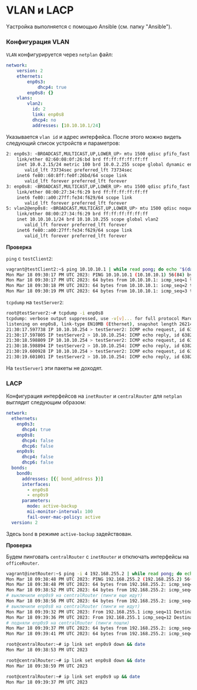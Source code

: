 # VLAN и LACP


Yастройка выполняется с помощью Ansible (см. папку "Ansible").
### Конфигурация VLAN

`VLAN` конфигурируется через `netplan` файл:

```yaml
network:
    version: 2
    ethernets:
        enp0s3:
            dhcp4: true
        enp0s8: {}
    vlans:
        vlan2:
          id: 2
          link: enp0s8
          dhcp4: no
          addresses: [10.10.10.1/24]
```

Указывается `vlan id` и адрес интерфейса. После этого можно видеть следующий список устройств и параметров:
```bash
2: enp0s3: <BROADCAST,MULTICAST,UP,LOWER_UP> mtu 1500 qdisc pfifo_fast state UP group default qlen 1000
    link/ether 02:60:08:0f:26:bd brd ff:ff:ff:ff:ff:ff
    inet 10.0.2.15/24 metric 100 brd 10.0.2.255 scope global dynamic enp0s3
       valid_lft 73734sec preferred_lft 73734sec
    inet6 fe80::60:8ff:fe0f:26bd/64 scope link 
       valid_lft forever preferred_lft forever
3: enp0s8: <BROADCAST,MULTICAST,UP,LOWER_UP> mtu 1500 qdisc pfifo_fast state UP group default qlen 1000
    link/ether 08:00:27:34:f6:29 brd ff:ff:ff:ff:ff:ff
    inet6 fe80::a00:27ff:fe34:f629/64 scope link 
       valid_lft forever preferred_lft forever
5: vlan2@enp0s8: <BROADCAST,MULTICAST,UP,LOWER_UP> mtu 1500 qdisc noqueue state UP group default qlen 1000
    link/ether 08:00:27:34:f6:29 brd ff:ff:ff:ff:ff:ff
    inet 10.10.10.1/24 brd 10.10.10.255 scope global vlan2
       valid_lft forever preferred_lft forever
    inet6 fe80::a00:27ff:fe34:f629/64 scope link 
       valid_lft forever preferred_lft forever
```

**Проверка**

`ping` c `testClient2`:

```bash
vagrant@testClient2:~$ ping 10.10.10.1 | while read pong; do echo "$(date): $pong"; done
Mon Mar 18 09:30:17 PM UTC 2023: PING 10.10.10.1 (10.10.10.1) 56(84) bytes of data.
Mon Mar 18 09:30:17 PM UTC 2023: 64 bytes from 10.10.10.1: icmp_seq=1 ttl=64 time=0.972 ms
Mon Mar 18 09:30:18 PM UTC 2023: 64 bytes from 10.10.10.1: icmp_seq=2 ttl=64 time=1.26 ms
Mon Mar 18 09:30:19 PM UTC 2023: 64 bytes from 10.10.10.1: icmp_seq=3 ttl=64 time=1.42 ms

```

`tcpdump` на `testServer2`:

```bash
root@testServer2:~# tcpdump -i enp0s8
tcpdump: verbose output suppressed, use -v[v]... for full protocol Marode
listening on enp0s8, link-type EN10MB (Ethernet), snapshot length 262144 bytes
21:30:17.597738 IP 10.10.10.254 > testServer2: ICMP echo request, id 6382, seq 1, length 64
21:30:17.597805 IP testServer2 > 10.10.10.254: ICMP echo reply, id 6382, seq 1, length 64
21:30:18.598809 IP 10.10.10.254 > testServer2: ICMP echo request, id 6382, seq 2, length 64
21:30:18.598894 IP testServer2 > 10.10.10.254: ICMP echo reply, id 6382, seq 2, length 64
21:30:19.600928 IP 10.10.10.254 > testServer2: ICMP echo request, id 6382, seq 3, length 64
21:30:19.601001 IP testServer2 > 10.10.10.254: ICMP echo reply, id 6382, seq 3, length 64

```

На `testServer1` эти пакеты не доходят.

### LACP

Конфигурация интерфейсов на `inetRouter` и `centralRouter` для `netplan` выглядит следующим образом:
```yaml
network:
  ethernets:
    enp0s3:
      dhcp4: true
    enp0s8:
      dhcp4: false
      dhcp6: false
    enp0s9:
      dhcp4: false
      dhcp6: false
  bonds:
    bond0:
      addresses: [{{ bond_address }}]
      interfaces:
        - enp0s8
        - enp0s9
      parameters:
        mode: active-backup
        mii-monitor-interval: 100
        fail-over-mac-policy: active
  version: 2
```

Здесь `bond` в режиме `active-backup` задействован.


**Проверка**

Будем пинговать `centralRouter` с `inetRouter` и отключать интерфейсы на `officeRouter`.

```bash
vagrant@inetRouter:~$ ping -i 4 192.168.255.2 | while read pong; do echo "$(date): $pong"; done
Mon Mar 18 09:38:48 PM UTC 2023: PING 192.168.255.2 (192.168.255.2) 56(84) bytes of data.
Mon Mar 18 09:38:48 PM UTC 2023: 64 bytes from 192.168.255.2: icmp_seq=1 ttl=64 time=1.19 ms
Mon Mar 18 09:38:52 PM UTC 2023: 64 bytes from 192.168.255.2: icmp_seq=2 ttl=64 time=1.19 ms
# выключили enp0s9 на centralRouter (пинги еще идут)
Mon Mar 18 09:38:56 PM UTC 2023: 64 bytes from 192.168.255.2: icmp_seq=3 ttl=64 time=1.38 ms
# выключили enp0s8 на centralRouter (пинги не идут)
Mon Mar 18 09:39:32 PM UTC 2023: From 192.168.255.1 icmp_seq=11 Destination Host Unreachable
Mon Mar 18 09:39:36 PM UTC 2023: From 192.168.255.1 icmp_seq=12 Destination Host Unreachable
# подняли enp0s9 на centralRouter (пинги пошли)
Mon Mar 18 09:39:37 PM UTC 2023: 64 bytes from 192.168.255.2: icmp_seq=13 ttl=64 time=771 ms
Mon Mar 18 09:39:41 PM UTC 2023: 64 bytes from 192.168.255.2: icmp_seq=14 ttl=64 time=1.45 ms
```


```bash
root@centralRouter:~# ip link set enp0s9 down && date
Mon Mar 18 09:38:53 PM UTC 2023

root@centralRouter:~# ip link set enp0s8 down && date
Mon Mar 18 09:38:59 PM UTC 2023

root@centralRouter:~# ip link set enp0s9 up && date
Mon Mar 18 09:39:37 PM UTC 2023
```
